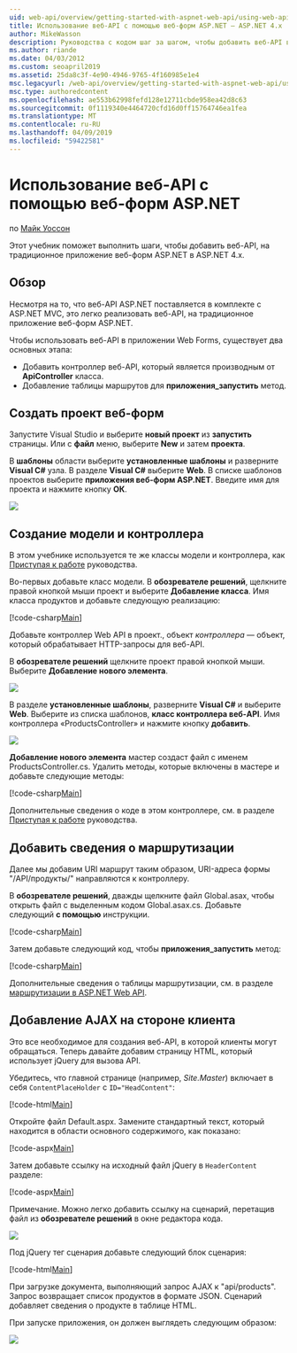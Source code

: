 ```yaml
---
uid: web-api/overview/getting-started-with-aspnet-web-api/using-web-api-with-aspnet-web-forms
title: Использование веб-API с помощью веб-форм ASP.NET — ASP.NET 4.x
author: MikeWasson
description: Руководства с кодом шаг за шагом, чтобы добавить веб-API в приложение форм ASP.NET для ASP.NET 4.x
ms.author: riande
ms.date: 04/03/2012
ms.custom: seoapril2019
ms.assetid: 25da8c3f-4e90-4946-9765-4f160985e1e4
msc.legacyurl: /web-api/overview/getting-started-with-aspnet-web-api/using-web-api-with-aspnet-web-forms
msc.type: authoredcontent
ms.openlocfilehash: ae553b62998fefd128e12711cbde958ea42d8c63
ms.sourcegitcommit: 0f1119340e4464720cfd16d0ff15764746ea1fea
ms.translationtype: MT
ms.contentlocale: ru-RU
ms.lasthandoff: 04/09/2019
ms.locfileid: "59422581"
---
```

# <a name="using-web-api-with-aspnet-web-forms"></a>Использование веб-API с помощью веб-форм ASP.NET

по [Майк Уоссон](https://github.com/MikeWasson)

Этот учебник поможет выполнить шаги, чтобы добавить веб-API, на традиционное приложение веб-форм ASP.NET в ASP.NET 4.x. 

## <a name="overview"></a>Обзор

Несмотря на то, что веб-API ASP.NET поставляется в комплекте с ASP.NET MVC, это легко реализовать веб-API, на традиционное приложение веб-форм ASP.NET.

Чтобы использовать веб-API в приложении Web Forms, существует два основных этапа:

- Добавить контроллер веб-API, который является производным от **ApiController** класса.
- Добавление таблицы маршрутов для **приложения\_запустить** метод.

## <a name="create-a-web-forms-project"></a>Создать проект веб-форм

Запустите Visual Studio и выберите **новый проект** из **запустить** страницы. Или с **файл** меню, выберите **New** и затем **проекта**.

В **шаблоны** области выберите **установленные шаблоны** и разверните **Visual C#** узла. В разделе **Visual C#** выберите **Web**. В списке шаблонов проектов выберите **приложения веб-форм ASP.NET**. Введите имя для проекта и нажмите кнопку **ОК**.

![](using-web-api-with-aspnet-web-forms/_static/image1.png)

## <a name="create-the-model-and-controller"></a>Создание модели и контроллера

В этом учебнике используется те же классы модели и контроллера, как [Приступая к работе](tutorial-your-first-web-api.md) руководства.

Во-первых добавьте класс модели. В **обозревателе решений**, щелкните правой кнопкой мыши проект и выберите **Добавление класса**. Имя класса продуктов и добавьте следующую реализацию:

[!code-csharp[Main](using-web-api-with-aspnet-web-forms/samples/sample1.cs)]

Добавьте контроллер Web API в проект., объект *контроллера* — объект, который обрабатывает HTTP-запросы для веб-API.

В **обозревателе решений** щелкните проект правой кнопкой мыши. Выберите **Добавление нового элемента**.

![](using-web-api-with-aspnet-web-forms/_static/image2.png)

В разделе **установленные шаблоны**, разверните **Visual C#** и выберите **Web**. Выберите из списка шаблонов, **класс контроллера веб-API**. Имя контроллера «ProductsController» и нажмите кнопку **добавить**.

![](using-web-api-with-aspnet-web-forms/_static/image3.png)

**Добавление нового элемента** мастер создаст файл с именем ProductsController.cs. Удалить методы, которые включены в мастере и добавьте следующие методы:

[!code-csharp[Main](using-web-api-with-aspnet-web-forms/samples/sample2.cs)]

Дополнительные сведения о коде в этом контроллере, см. в разделе [Приступая к работе](tutorial-your-first-web-api.md) руководства.

## <a name="add-routing-information"></a>Добавить сведения о маршрутизации

Далее мы добавим URI маршрут таким образом, URI-адреса формы &quot;/API/продукты/&quot; направляются к контроллеру.

В **обозревателе решений**, дважды щелкните файл Global.asax, чтобы открыть файл с выделенным кодом Global.asax.cs. Добавьте следующий **с помощью** инструкции.

[!code-csharp[Main](using-web-api-with-aspnet-web-forms/samples/sample3.cs)]

Затем добавьте следующий код, чтобы **приложения\_запустить** метод:

[!code-csharp[Main](using-web-api-with-aspnet-web-forms/samples/sample4.cs)]

Дополнительные сведения о таблицы маршрутизации, см. в разделе [маршрутизации в ASP.NET Web API](../web-api-routing-and-actions/routing-in-aspnet-web-api.md).

## <a name="add-client-side-ajax"></a>Добавление AJAX на стороне клиента

Это все необходимое для создания веб-API, в которой клиенты могут обращаться. Теперь давайте добавим страницу HTML, который использует jQuery для вызова API.

Убедитесь, что главной странице (например, *Site.Master*) включает в себя `ContentPlaceHolder` с `ID="HeadContent"`:

[!code-html[Main](using-web-api-with-aspnet-web-forms/samples/sample8.html)]

Откройте файл Default.aspx. Замените стандартный текст, который находится в области основного содержимого, как показано:

[!code-aspx[Main](using-web-api-with-aspnet-web-forms/samples/sample5.aspx)]

Затем добавьте ссылку на исходный файл jQuery в `HeaderContent` разделе:

[!code-aspx[Main](using-web-api-with-aspnet-web-forms/samples/sample6.aspx?highlight=2)]

Примечание. Можно легко добавить ссылку на сценарий, перетащив файл из **обозревателе решений** в окне редактора кода.

![](using-web-api-with-aspnet-web-forms/_static/image4.png)

Под jQuery тег сценария добавьте следующий блок сценария:

[!code-html[Main](using-web-api-with-aspnet-web-forms/samples/sample7.html)]

При загрузке документа, выполняющий запрос AJAX к &quot;api/products&quot;. Запрос возвращает список продуктов в формате JSON. Сценарий добавляет сведения о продукте в таблице HTML.

При запуске приложения, он должен выглядеть следующим образом:

![](using-web-api-with-aspnet-web-forms/_static/image5.png)
